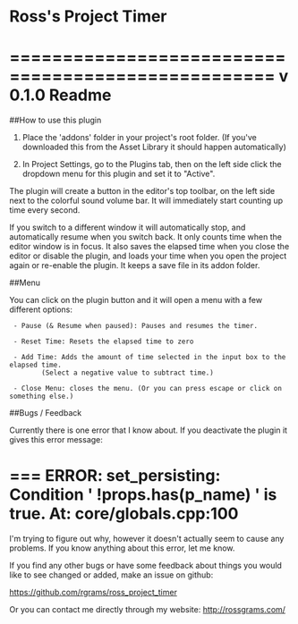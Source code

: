 # Ross's Project Timer
===================================================
v 0.1.0 Readme
===================================================

##How to use this plugin

1) Place the 'addons' folder in your project's root folder. 
(If you've downloaded this from the Asset Library it should happen automatically)

2) In Project Settings, go to the Plugins tab, then on the left side click the dropdown menu for this plugin and set it to "Active". 

The plugin will create a button in the editor's top toolbar, on the left side next to the colorful sound volume bar. It will
immediately start counting up time every second. 

If you switch to a different window it will automatically stop, and automatically resume when you switch back. It only counts
time when the editor window is in focus. It also saves the elapsed time when you close the editor or disable the plugin, and 
loads your time when you open the project again or re-enable the plugin. It keeps a save file in its addon folder. 


##Menu

You can click on the plugin button and it will open a menu with a few different options:

     - Pause (& Resume when paused): Pauses and resumes the timer. 

     - Reset Time: Resets the elapsed time to zero

     - Add Time: Adds the amount of time selected in the input box to the elapsed time. 
            (Select a negative value to subtract time.)

     - Close Menu: closes the menu. (Or you can press escape or click on something else.)


##Bugs / Feedback

Currently there is one error that I know about. If you deactivate the plugin it gives this error message:

===
ERROR: set_persisting: Condition ' !props.has(p_name) ' is true.
     At: core/globals.cpp:100
===

I'm trying to figure out why, however it doesn't actually seem to cause any problems. If you know anything about this 
error, let me know. 

If you find any other bugs or have some feedback about things you would like to see changed or added, make an issue on github:

https://github.com/rgrams/ross_project_timer

Or you can contact me directly through my website: http://rossgrams.com/
